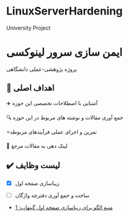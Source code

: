 # LinuxServerHardening
University Project

# ایمن سازی سرور لینوکسی
پروژه پژوهشی-عملی دانشگاهی



## 🚀 اهداف اصلی

✈️ آشنایی با اصطلاحات تخصصی این حوزه

🔍 جمع آوری مقالات و نوشته های مربوط در این حوزه

⭐تمرین و اجرای عملی فرآیندهای مربوطه

🔄 لینک دهی به مقالات مرجع



## ✔️ لیست وظایف

- [x] زیباسازی صفحه اول
- [ ] ساخت و جمع آوری دفترچه واژگان



- [منبع الگو برای زیباسازی صفحه اول گیتهاب: 1](https://stackoverflow.com/questions/47344571/how-to-draw-checkbox-or-tick-mark-in-github-markdown-table)
